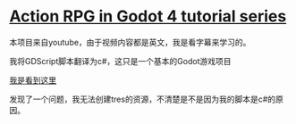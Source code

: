 # [Action RPG in Godot 4 tutorial series](https://www.youtube.com/playlist?list=PLMQtM2GgbPEVuTgD4Ln17ombTg6EahSLr)

本项目来自youtube，由于视频内容都是英文，我是看字幕来学习的。

我将GDScript脚本翻译为c#，这只是一个基本的Godot游戏项目

[我是看到这里](https://www.youtube.com/watch?v=EYJTwS8emeE&list=PLMQtM2GgbPEVuTgD4Ln17ombTg6EahSLr&index=21&ab_channel=MakerTech)

发现了一个问题，我无法创建tres的资源，不清楚是不是因为我的脚本是c#的原因。